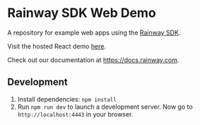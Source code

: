 # Rainway SDK Web Demo

A repository for example web apps using the [Rainway SDK](https://rainway.com/).

Visit the hosted React demo [here](https://webdemo.rainway.com).

Check out our documentation at https://docs.rainway.com.

## Development

1. Install dependencies: `npm install`
2. Run `npm run dev` to launch a development server. Now go to `http://localhost:4443` in your browser.
